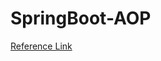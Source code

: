 # SpringBoot-AOP
[Reference Link](https://docs.google.com/presentation/d/14fZ86yAAzUtFYb5ZC1gcb9XJ1puRq_MA4Ur5TBoF8uw/edit?usp=sharing)
